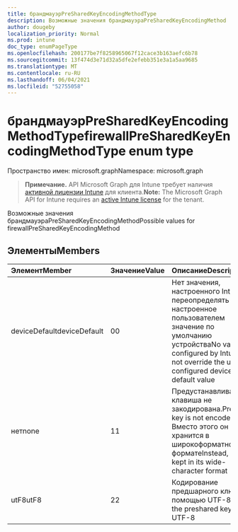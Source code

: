 ```yaml
---
title: брандмауэрPreSharedKeyEncodingMethodType
description: Возможные значения брандмауэраPreSharedKeyEncodingMethod
author: dougeby
localization_priority: Normal
ms.prod: intune
doc_type: enumPageType
ms.openlocfilehash: 200177be7f8258965067f12cace3b163aefc6b78
ms.sourcegitcommit: 13f474d3e71d32a5dfe2efebb351e3a1a5aa9685
ms.translationtype: MT
ms.contentlocale: ru-RU
ms.lasthandoff: 06/04/2021
ms.locfileid: "52755058"
---
```

# <a name="firewallpresharedkeyencodingmethodtype-enum-type"></a><span data-ttu-id="23ef4-103">брандмауэрPreSharedKeyEncodingMethodType</span><span class="sxs-lookup"><span data-stu-id="23ef4-103">firewallPreSharedKeyEncodingMethodType enum type</span></span>

<span data-ttu-id="23ef4-104">Пространство имен: microsoft.graph</span><span class="sxs-lookup"><span data-stu-id="23ef4-104">Namespace: microsoft.graph</span></span>

> <span data-ttu-id="23ef4-105">**Примечание.** API Microsoft Graph для Intune требует наличия [активной лицензии Intune](https://go.microsoft.com/fwlink/?linkid=839381) для клиента.</span><span class="sxs-lookup"><span data-stu-id="23ef4-105">**Note:** The Microsoft Graph API for Intune requires an [active Intune license](https://go.microsoft.com/fwlink/?linkid=839381) for the tenant.</span></span>

<span data-ttu-id="23ef4-106">Возможные значения брандмауэраPreSharedKeyEncodingMethod</span><span class="sxs-lookup"><span data-stu-id="23ef4-106">Possible values for firewallPreSharedKeyEncodingMethod</span></span>

## <a name="members"></a><span data-ttu-id="23ef4-107">Элементы</span><span class="sxs-lookup"><span data-stu-id="23ef4-107">Members</span></span>
|<span data-ttu-id="23ef4-108">Элемент</span><span class="sxs-lookup"><span data-stu-id="23ef4-108">Member</span></span>|<span data-ttu-id="23ef4-109">Значение</span><span class="sxs-lookup"><span data-stu-id="23ef4-109">Value</span></span>|<span data-ttu-id="23ef4-110">Описание</span><span class="sxs-lookup"><span data-stu-id="23ef4-110">Description</span></span>|
|:---|:---|:---|
|<span data-ttu-id="23ef4-111">deviceDefault</span><span class="sxs-lookup"><span data-stu-id="23ef4-111">deviceDefault</span></span>|<span data-ttu-id="23ef4-112">0</span><span class="sxs-lookup"><span data-stu-id="23ef4-112">0</span></span>|<span data-ttu-id="23ef4-113">Нет значения, настроенного Intune, не переопределять настроенное пользователем значение по умолчанию устройства</span><span class="sxs-lookup"><span data-stu-id="23ef4-113">No value configured by Intune, do not override the user-configured device default value</span></span>|
|<span data-ttu-id="23ef4-114">нет</span><span class="sxs-lookup"><span data-stu-id="23ef4-114">none</span></span>|<span data-ttu-id="23ef4-115">1</span><span class="sxs-lookup"><span data-stu-id="23ef4-115">1</span></span>|<span data-ttu-id="23ef4-116">Предустанавливаемая клавиша не закодирована.</span><span class="sxs-lookup"><span data-stu-id="23ef4-116">Preshared key is not encoded.</span></span> <span data-ttu-id="23ef4-117">Вместо этого он хранится в широкоформатном формате</span><span class="sxs-lookup"><span data-stu-id="23ef4-117">Instead, it is kept in its wide-character format</span></span>|
|<span data-ttu-id="23ef4-118">utF8</span><span class="sxs-lookup"><span data-stu-id="23ef4-118">utF8</span></span>|<span data-ttu-id="23ef4-119">2</span><span class="sxs-lookup"><span data-stu-id="23ef4-119">2</span></span>|<span data-ttu-id="23ef4-120">Кодирование предшарного ключа с помощью UTF-8</span><span class="sxs-lookup"><span data-stu-id="23ef4-120">Encode the preshared key using UTF-8</span></span>|




